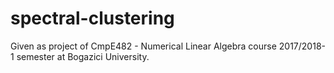 # spectral-clustering

Given as project of CmpE482 - Numerical Linear Algebra course 2017/2018-1 semester at Bogazici University.
